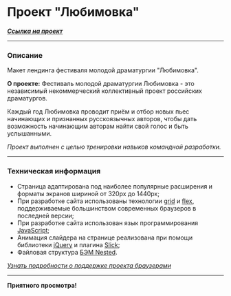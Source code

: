 # Проект "Любимовка"
***[Cсылка на проект](https://loner789.github.io/lubimovka/index.html)***
___
### Описание
Макет лендинга фестиваля молодой драматургии "Любимовка".

**О проекте:** Фестиваль молодой драматургии Любимовка - это независимый некоммерческий коллективный проект российских драматургов.

Каждый год Любимовка проводит приём и отбор новых пьес начинающих и признанных русскоязычных авторов, чтобы дать возможность начинающим авторам  найти свой голос и быть услышанными.

*Проект выполнен с целью тренировки навыков командной разработки.*
___
### Техническая информация
* Страница адаптирована под наиболее популярные расширения и форматы экранов шириной от 320px до 1440px;
* При разработке сайта использованы технологии [grid](https://developer.mozilla.org/ru/docs/Web/CSS/CSS_Grid_Layout/Basic_Concepts_of_Grid_Layout) и [flex](https://developer.mozilla.org/ru/docs/Learn/CSS/CSS_layout/Flexbox), поддерживаемые большинством современных браузеров в последней версии;
* При разработке сайта использован язык программирования [JavaScript](https://ru.wikipedia.org/wiki/JavaScript);
* Анимация слайдера на странице реализована при помощи библиотеки [jQuery](https://jquery.com/) и плагина [Slick](https://plugins.jquery.com/slick/);
* Файловая структура [БЭМ Nested](https://ru.bem.info/methodology/filestructure/#nested).

*[Узнать подробности о поддержке проекта браузерами](https://caniuse.com/?search=grid)*
___

**Приятного просмотра!**